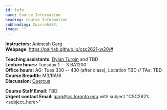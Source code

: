 ```yaml
---
id: info
name: Course Information
heading: Course Information
subheading: Course&#58;
image: ""
---
```


**Instructors:**  [Animesh Garg](http://animesh.garg.tech)  
**Webpage**: https://pairlab.github.io/csc2621-w20/#

**Teaching assistants:** [Dylan Turpin](http://www.cs.toronto.edu/~dylanturpin/) and TBD  
**Lecture hours:** Tuesday 1 -- 3 BA1200  
**Office hours:** AG: Tues 330 -- 430 (after class), Location TBD  //  TAs: TBD  
**Course Breadth:** M3/RA16  
**Discussion:** [Quercus](https://q.utoronto.ca/courses/130911)

**Course Staff Email**: TBD  
**Urgent contact Email**: garg@cs.toronto.edu with subject "CSC2621: <subject_here>"
